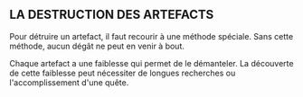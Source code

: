 ## LA DESTRUCTION DES ARTEFACTS


Pour détruire un artefact, il faut recourir à une méthode
spéciale. Sans cette méthode, aucun dégât ne peut en
venir à bout.

Chaque artefact a une faiblesse qui permet de le
démanteler. La découverte de cette faiblesse peut nécessiter
de longues recherches ou l'accomplissement d'une quête.
